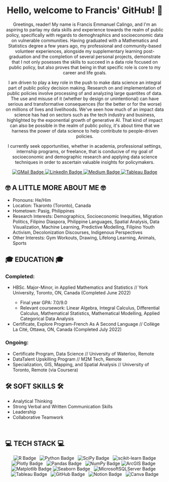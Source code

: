 <div id="header" align="center">
  <h1>Hello, welcome to Francis' GitHub! 👋</h1>
  <p>Greetings, reader! My name is Francis Emmanuel Calingo, and I'm an aspiring to parlay my data skills and experience towards the realm of public policy, specifically with regards to demoghraphics and socioeconomic data on vulnerable communities. Having graduated with a Mathematics and Statistics degree a few years ago, my professional and community-based volunteer experiences, alongside my supplementary learning post-graduation and the completion of several personal projects, demonstrate that I not only posesses the skills to succeed in a data role focused on public policy, but also proves that being in that specific role is core to my career and life goals. </p>
  
<p>I am driven to play a key role in the push to make data science an integral part of public policy decision making. Research on and implementation of public policies involve processing of and analyzing large quantites of data. The use and misuse of it (whether by design or unintentional) can have serious and transformative consequences (for the better or for the worse) on millions of lives and livelihoods. We've seen how much of an impact data science has had on sectors such as the tech industry and business, highlighted by the exponential growth of generative AI. That kind of impact can also be possible in the realm of public policy, it's about time that we harness the power of data science to help contribute to people-driven policies.</p>

<p>I currently seek opportunities, whether in academia, professional settings, internship programs, or freelance, that is conducive of my goal of socioeconomic and demographic research and applying data science techniques in order to ascertain valuable insights for policymakers.</p>

</div>

<div id="badges" align="center">
  <a href="mailto:calingo2francis@gmail.com">
    <img src="https://img.shields.io/badge/Gmail-red?style=for-the-badge&logo=gmail&logoColor=white" alt="GMail Badge"/>
  </a>
  <a href="https://www.linkedin.com/in/francis-calingo/">
    <img src="https://img.shields.io/badge/LinkedIn-blue?style=for-the-badge&logo=linkedin&logoColor=white" alt="LinkedIn Badge"/>
  </a>
  <a href="https://medium.com/@calingo2francis">
    <img src="https://img.shields.io/badge/Medium-white?style=for-the-badge&logo=medium&logoColor=black" alt="Medium Badge"/>
  </a>
  <a href="https://public.tableau.com/app/profile/francis.emmanuel.calingo/vizzes">
    <img src="https://img.shields.io/badge/tableau-navy?style=for-the-badge&logo=tableau&logoColor=white" alt="Tableau Badge"/>
  </a>
</div>

<div id="🤓 A LITTLE MORE ABOUT ME 🤓">
  <h2>🤓 A LITTLE MORE ABOUT ME 🤓</h2>
  <ul>
    <li>Pronouns: He/Him</li>
    <li>Location: Tkaronto (Toronto), Canada</li>
    <li>Hometown: Pasig, Philippines</li>
    <li>Research Interests: Demographics, Socioeconomic Inequities, Migration Politics, Filipino Diaspora, Philippine Languages, Spatial Analysis, Data Visualization, Machine Learning, Predictive Modelling, Filipino Youth Activism, Decolonization Discourses, Indigenous Perspectives</li>
    <li>Other Interests: Gym Workouts, Drawing, Lifelong Learning, Animals, Sports</li>
  </ul>

<div id="🎓 EDUCATION 🎓">
  <h2>🎓 EDUCATION 🎓</h2>
  <h3>Completed:</h3>
  <ul>
    <li>HBSc. Major-Minor, in Applied Mathematics and Statistics // York University, Toronto, ON, Canada (Completed June 2022)</li>
    <ul>
      <li>Final year GPA: 7.0/9.0</li>
      <li>Relevant coursework: Linear Algebra, Integral Calculus, Differential Calculus, Mathematical Statistics, Mathematical Modelling, Applied Categorical Data Analysis</li>
    </ul>
    <li>Certificate, Explore Program-French As A Second Language // Collège La Cité, Ottawa, ON, Canada (Completed July 2022)</li>
    </ul>
  <h3>Ongoing:</h3>
  <ul>
     <li>Certificate Program, Data Science // University of Waterloo, Remote</li>
     <li>DataTalent Upskilling Program // M2M Tech, Remote</li>
     <li>Specialization, GIS, Mapping, and Spatial Analysis // University of Toronto, Remote (via Coursera)</li>
  </ul>


<div id="🛠️ SOFT SKILLS 🛠️">
  <h2>🛠️ SOFT SKILLS 🛠️</h2>
  <ul>
    <li>Analytical Thinking</li>
    <li>Strong Verbal and Written Communication Skills</li>
    <li>Leadership</li>
    <li>Collaborative Teamwork</li>
  </ul>
  

<div id=" TECH STACK ">
  <h2>💻 TECH STACK 💻</h2>
  <div id="badges" align="center">
    <img src="https://img.shields.io/badge/R-276DC3?logo=r&logoColor=fff&style=plastic" alt="R Badge"/>
    <img src="https://img.shields.io/badge/Python-3776AB?logo=python&logoColor=fff&style=plastic" alt="Python Badge"/>
    <img src="https://img.shields.io/badge/SciPy-8CAAE6?logo=scipy&logoColor=fff&style=plastic" alt="SciPy Badge"/>
    <img src="https://img.shields.io/badge/scikit--learn-F7931E?logo=scikitlearn&logoColor=fff&style=plastic" alt="scikit-learn Badge"/>
    <img src="https://img.shields.io/badge/Plotly-3F4F75?logo=plotly&logoColor=fff&style=plastic" alt="Plotly Badge"/>
    <img src="https://img.shields.io/badge/pandas-150458?logo=pandas&logoColor=fff&style=plastic" alt="Pandas Badge"/>
    <img src="https://img.shields.io/badge/NumPy-013243?logo=numpy&logoColor=fff&style=plastic" alt="NumPy Badge"/>
    <img src="https://img.shields.io/badge/ArcGIS-2C7AC3?logo=arcgis&logoColor=fff&style=plastic" alt="ArcGIS Badge"/>
    <img src="https://img.shields.io/badge/Matplotlib-%23ffffff.svg?style=for-the-badge&logo=Matplotlib&logoColor=black" alt="Matplotlib Badge"/>
    <img src="https://img.shields.io/badge/Seaborn-%23ffffff.svg?style=for-the-badge&logo=Seaborn&logoColor=aquagreen" alt="Seaborn Badge"/>
    <img src="https://img.shields.io/badge/Microsoft%20SQL%20Server-CC2927?style=for-the-badge&logo=microsoftsqlserver&logoColor=white" alt="MicrosoftSQLServer Badge"/>
    <img src="https://img.shields.io/badge/tableau-navy?style=for-the-badge&logo=tableau&logoColor=white" alt="Tableau Badge"/>
    <img src="https://img.shields.io/badge/github-%23121011.svg?style=for-the-badge&logo=github&logoColor=white" alt="GitHub Badge"/>
    <img src="https://img.shields.io/badge/Notion-%23000000.svg?style=for-the-badge&logo=notion&logoColor=white" alt="Notion Badge"/>
    <img src="https://img.shields.io/badge/Canva-%2300C4CC.svg?style=for-the-badge&logo=Canva&logoColor=white" alt="Canva Badge"/>
</div>
